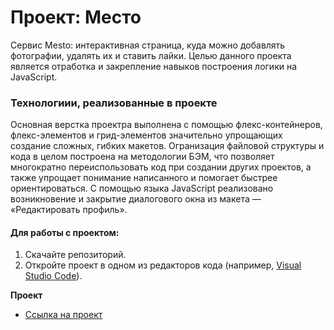 # Проект: Место

Cервис Mesto: интерактивная страница, куда можно добавлять фотографии, удалять их и ставить лайки. Целью данного проекта является отработка и закрепление навыков построения логики на JavaScript. 

### Технологиии, реализованные в проекте

Основная верстка проектра выполнена с помощью флекс-контейнеров, флекс-элементов и грид-элементов значительно упрощающих создание сложных, гибких макетов. Огранизация файловой структуры и кода в целом построена на методологии БЭМ, что позволяет многократно переиспользовать код при создании других проектов, а также упрощает понимание написанного и помогает быстрее ориентироваться. С помощью языка JavaScript реализовано возникновение и закрытие диалогового окна из макета — «Редактировать профиль». 

#### Для работы с проектом:  
1. Скачайте репозиторий.
2. Откройте проект в одном из редакторов кода (например, [Visual Studio Code](https://code.visualstudio.com/)).

**Проект**

* [Ссылка на проект](https://natalyag07.github.io/mesto/)
